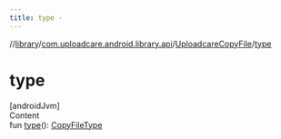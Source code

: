 ```yaml
---
title: type -
---
```

//[library](../../index.md)/[com.uploadcare.android.library.api](../index.md)/[UploadcareCopyFile](index.md)/[type](type.md)



# type  
[androidJvm]  
Content  
fun [type](type.md)(): [CopyFileType](../-copy-file-type/index.md)  




